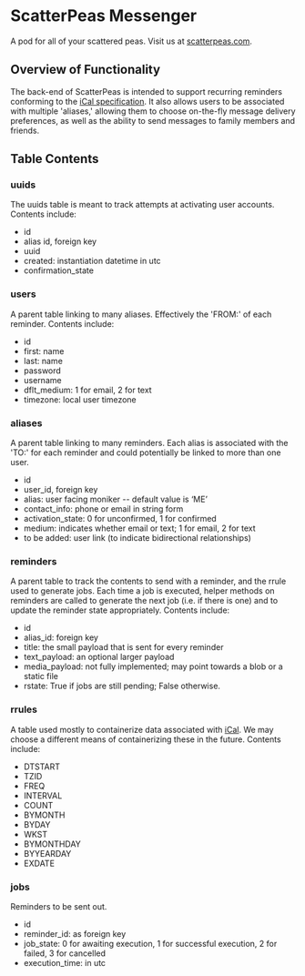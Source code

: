 # ScatterPeas Messenger
A pod for all of your scattered peas. Visit us at [scatterpeas.com](scatterpeas.com).

## Overview of Functionality

The back-end of ScatterPeas is intended to support recurring reminders
conforming to the [iCal specification](http://www.kanzaki.com/docs/ical/rrule.html).
It also allows users to be associated
with multiple 'aliases,' allowing them to choose on-the-fly message
delivery preferences, as well as the ability to send messages to family
members and friends.

## Table Contents

### uuids
The uuids table is meant to track attempts at activating user accounts.
Contents include:
* id
* alias id, foreign key
* uuid
* created: instantiation datetime in utc
* confirmation_state

### users
A parent table linking to many aliases. Effectively the 'FROM:' of each
reminder.
Contents include:
* id
* first: name
* last: name
* password
* username
* dflt_medium: 1 for email, 2 for text
* timezone: local user timezone

### aliases
A parent table linking to many reminders. Each alias is associated with
the 'TO:' for each reminder and could potentially be linked to more than
one user.
* id
* user_id, foreign key
* alias: user facing moniker -- default value is ‘ME’
* contact_info: phone or email in string form
* activation_state: 0 for unconfirmed, 1 for confirmed
* medium: indicates whether email or text; 1 for email, 2 for text
* to be added: user link (to indicate bidirectional relationships)

### reminders
A parent table to track the contents to send with a reminder, and the rrule 
used to generate jobs. Each time a job is executed, helper methods on reminders
are called to generate the next job (i.e. if there is one) and to update the 
reminder state appropriately.
Contents include:
* id
* alias_id: foreign key
* title: the small payload that is sent for every reminder
* text_payload: an optional larger payload
* media_payload: not fully implemented; may point towards a blob or a static file
* rstate: True if jobs are still pending; False otherwise.

### rrules
A table used mostly to containerize data associated with [iCal](http://www.kanzaki.com/docs/ical/rrule.html).
We may choose a different means of containerizing these in the future.
Contents include:
* DTSTART
* TZID
* FREQ
* INTERVAL
* COUNT
* BYMONTH 
* BYDAY 
* WKST
* BYMONTHDAY
* BYYEARDAY
* EXDATE

### jobs
Reminders to be sent out.
* id
* reminder_id: as foreign key
* job_state: 0 for awaiting execution, 1 for successful execution, 2 for failed, 3 for cancelled
* execution_time: in utc
